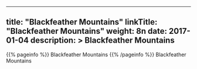 
---
title: "Blackfeather Mountains"
linkTitle: "Blackfeather Mountains"
weight: 8n
date: 2017-01-04
description: >
 Blackfeather Mountains
---

{{% pageinfo %}}
Blackfeather Mountains
{{% /pageinfo %}}
Blackfeather Mountains
